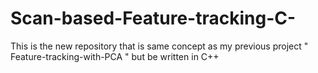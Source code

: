 # Scan-based-Feature-tracking-C-
This is the new repository that is same concept as my previous project " Feature-tracking-with-PCA " but be written in C++
